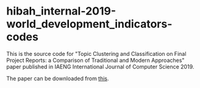 # hibah_internal-2019-world_development_indicators-codes
This is the source code for "Topic Clustering and Classification on Final Project Reports: a Comparison of Traditional and Modern Approaches" paper published in IAENG International Journal of Computer Science 2019. 

The paper can be downloaded from [this](http://www.iaeng.org/IJCS/issues_v46/issue_3/IJCS_46_3_15.pdf).
